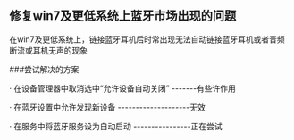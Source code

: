 ## 修复win7及更低系统上蓝牙市场出现的问题

在win7及更低系统上，链接蓝牙耳机后时常出现无法自动链接蓝牙耳机或者音频断流或耳机无声的现象

###尝试解决的方案

· 在设备管理器中取消选中“允许设备自动关闭” -------有些许作用

· 在蓝牙设置中允许发现新设备 --------------------无效

· 在服务中将蓝牙服务设为自动启动 ----------------正在尝试
